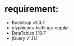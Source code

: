 # requirement:
* Bootstrap v3.3.7
* glyphicons-halflings-regular
* DataTables 1.10.7
* jQuery v1.11.1
